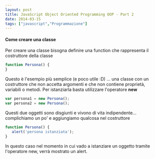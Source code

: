 ```yaml
---
layout: post
title: JavaScript Object Oriented Programming OOP - Part 2
date: 2014-03-15
tags: ["javascript","Programmazione"]
---
```


#### Come creare una classe

Per creare una classe bisogna definire una function che rappresenta il costruttore della classe
``` js
function Persona() {
}
```
Questo è l'esempio più semplice (e poco utile :D) ... una classe con un costruttore che non accetta argomenti e che non contiene proprietà, variabili o metodi. Per istanziarla basta utilizzare l'operatore **new**

<!-- more -->
``` js 
var persona1 = new Persona(); 
var persona2 = new Persona();
```
Questi due oggetti sono disgiunti e vivono di vita indipendente... complichiamo un po' e aggiungiamo qualcosa nel costruttore
``` js
function Persona() {
   alert('persona istanziata');
}
```
In questo caso nel momento in cui vado a istanziare un oggetto tramite l'operatore new, verrà mostrato un alert.